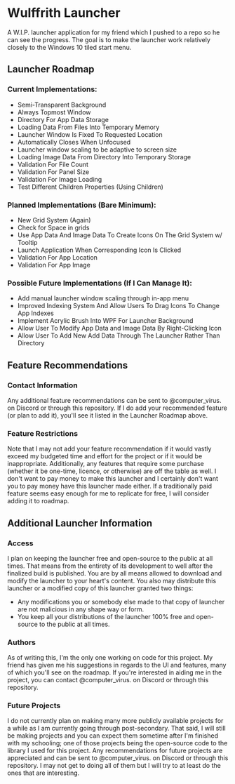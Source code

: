 # Wulffrith Launcher
A W.I.P. launcher application for my friend which I pushed to a repo so he can see the progress.
The goal is to make the launcher work relatively closely to the Windows 10 tiled start menu.

## Launcher Roadmap

### Current Implementations:
- Semi-Transparent Background
- Always Topmost Window
- Directory For App Data Storage
- Loading Data From Files Into Temporary Memory
- Launcher Window Is Fixed To Requested Location
- Automatically Closes When Unfocused
- Launcher window scaling to be adaptive to screen size
- Loading Image Data From Directory Into Temporary Storage
- Validation For File Count
- Validation For Panel Size
- Validation For Image Loading
- Test Different Children Properties (Using Children)

### Planned Implementations (Bare Minimum):
- New Grid System (Again)
- Check for Space in grids
- Use App Data And Image Data To Create Icons On The Grid System w/ Tooltip
- Launch Application When Corresponding Icon Is Clicked
- Validation For App Location
- Validation For App Image

### Possible Future Implementations (If I Can Manage It):
- Add manual launcher window scaling through in-app menu
- Improved Indexing System And Allow Users To Drag Icons To Change App Indexes
- Implement Acrylic Brush Into WPF For Launcher Background
- Allow User To Modify App Data and Image Data By Right-Clicking Icon
- Allow User To Add New Add Data Through The Launcher Rather Than Directory

## Feature Recommendations

### Contact Information
Any additional feature recommendations can be sent to @computer_virus. on Discord or through this repository.
If I do add your recommended feature (or plan to add it), you'll see it listed in the Launcher Roadmap above.

### Feature Restrictions
Note that I may not add your feature recommendation if it would vastly exceed my budgeted time and effort for the project or if it would be inappropriate.
Additionally, any features that require some purchase (whether it be one-time, licence, or otherwise) are off the table as well.
I don't want to pay money to make this launcher and I certainly don't want you to pay money have this launcher made either.
If a traditionally paid feature seems easy enough for me to replicate for free, I will consider adding it to roadmap.

## Additional Launcher Information

### Access
I plan on keeping the launcher free and open-source to the public at all times.
That means from the entirety of its development to well after the finalized build is published.
You are by all means allowed to download and modify the launcher to your heart's content.
You also may distribute this launcher or a modified copy of this launcher granted two things:
- Any modifications you or somebody else made to that copy of launcher are not malicious in any shape way or form.
- You keep all your distributions of the launcher 100% free and open-source to the public at all times.

### Authors
As of writing this, I'm the only one working on code for this project.
My friend has given me his suggestions in regards to the UI and features, many of which you'll see on the roadmap.
If you're interested in aiding me in the project, you can contact @computer_virus. on Discord or through this repository.

### Future Projects
I do not currently plan on making many more publicly available projects for a while as I am currently going through post-secondary.
That said, I will still be making projects and you can expect them sometime after I'm finished with my schooling; one of those projects being the open-source code to the library I used for this project.
Any recommendations for future projects are appreciated and can be sent to @computer_virus. on Discord or through this repository.
I may not get to doing all of them but I will try to at least do the ones that are interesting.